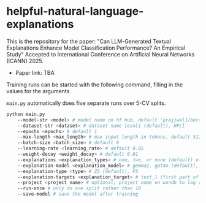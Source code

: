 # helpful-natural-language-explanations

This is the repository for the paper: "Can LLM-Generated Textual Explanations Enhance Model Classification Performance? An Empirical Study" Accepted to International Conference on Artificial Neural Networks (ICANN) 2025.

- Paper link: TBA


Training runs can be started with the following command, filling in the values for the arguments. 

`main.py` automatically does five separate runs over 5-CV splits. 

```bash
python main.py
    --model-str <model> # model name on hf hub, default 'prajjwal1/bert-mini'
    --dataset-str <dataset> # dataset name [esnli (default), HFC]
    --epochs <epochs> # default 1
    --max-length <max_length> # max input length in tokens, default 512
    --batch-size <batch_size> # default 8
    --learning-rate <learning_rate> # default 0.05
    --weight-decay <weight_decay> # default 0.01
    --explanations <explanation_types> # one, two, or none (default) of [human, llm]
    --explanation-model <explanation_model> # gemma2, gpt4o (default), llama3, mixtral
    --explanation-type <type> # ZS (default), FS
    --explanation-targets <explanation_target> # text_1 (first part of e.g. premise and hypothesis), text_2 (second part)
    --project <project name> # optional; project name on wandb to log results
    --run-once # only do one split rather than 10
    --save-model # save the model after training
```
